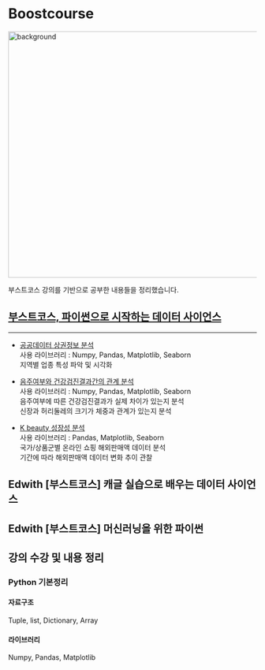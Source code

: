 # Boostcourse
<img width="1000" height="500" alt="background" src="https://ssl.pstatic.net/static/connectfdn/edwith/hold_images/img-boostcourse-og.png">  

부스트코스 강의를 기반으로 공부한 내용들을 정리했습니다.

## [부스트코스, 파이썬으로 시작하는 데이터 사이언스](https://github.com/Youngprize33/Pythonboostcourse/tree/main/Python_learn_data_science)
------------------------------------
* [공공데이터 상권정보 분석](https://github.com/Youngprize33/Pythonboostcourse/blob/main/Python_learn_data_science/Python_project1.ipynb)  
사용 라이브러리 : Numpy, Pandas, Matplotlib, Seaborn   
지역별 업종 특성 파악 및 시각화   

* [음주여부와 건강검진결과간의 관계 분석](https://github.com/Youngprize33/Pythonboostcourse/blob/main/Python_learn_data_science/Python_project2.ipynb)  
사용 라이브러리 : Numpy, Pandas, Matplotlib, Seaborn   
음주여부에 따른 건강검진결과가 실제 차이가 있는지 분석   
신장과 허리둘레의 크기가 체중과 관계가 있는지 분석   

* [K beauty 성장성 분석](https://github.com/Youngprize33/Pythonboostcourse/blob/main/Python_learn_data_science/Python_project3.ipynb)  
사용 라이브러리 : Pandas, Matplotlib, Seaborn   
국가/상품군별 온라인 쇼핑 해외판매액 데이터 분석   
기간에 따라 해외판매액 데이터 변화 추이 관찰   

## Edwith [부스트코스] 캐글 실습으로 배우는 데이터 사이언스
## Edwith [부스트코스] 머신러닝을 위한 파이썬
## 강의 수강 및 내용 정리
### Python 기본정리
#### 자료구조
Tuple, list, Dictionary, Array
#### 라이브러리
Numpy, Pandas, Matplotlib
 
